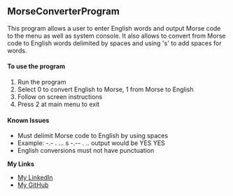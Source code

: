 ## MorseConverterProgram

This program allows a user to enter English words and output Morse code to the menu as well as system console. It also allows to convert from Morse code to English words delimited by spaces and using 's' to add spaces for words.
#### To use the program
  1. Run the program
  2. Select 0 to convert English to Morse, 1 from Morse to English 
  3. Follow on screen instructions
  4. Press 2 at main menu to exit

#### Known Issues
 - Must delimit Morse code to English by using spaces
 - Example: -.- . ... s -.-- . .. output would be YES YES
 - English conversions must not have punctuation
 
**My Links**

- [My LinkedIn](http://linkedin.com/in/dillonmabry)
- [My GitHub](https://github.com/dillonmabry/)
